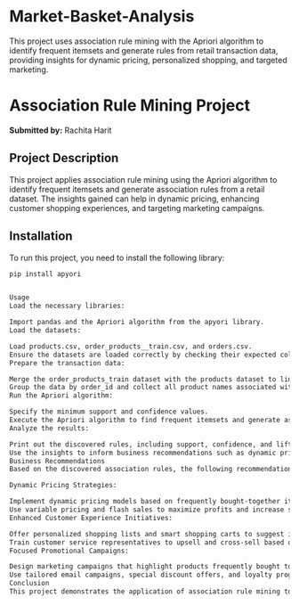 # Market-Basket-Analysis
This project uses association rule mining with the Apriori algorithm to identify frequent itemsets and generate rules from retail transaction data, providing insights for dynamic pricing, personalized shopping, and targeted marketing.

# Association Rule Mining Project

**Submitted by:** Rachita Harit

## Project Description

This project applies association rule mining using the Apriori algorithm to identify frequent itemsets and generate association rules from a retail dataset. The insights gained can help in dynamic pricing, enhancing customer shopping experiences, and targeting marketing campaigns.

## Installation

To run this project, you need to install the following library:

```bash
pip install apyori


Usage
Load the necessary libraries:

Import pandas and the Apriori algorithm from the apyori library.
Load the datasets:

Load products.csv, order_products__train.csv, and orders.csv.
Ensure the datasets are loaded correctly by checking their expected column counts.
Prepare the transaction data:

Merge the order_products_train dataset with the products dataset to link product names with each order.
Group the data by order_id and collect all product names associated with each order.
Run the Apriori algorithm:

Specify the minimum support and confidence values.
Execute the Apriori algorithm to find frequent itemsets and generate association rules.
Analyze the results:

Print out the discovered rules, including support, confidence, and lift values.
Use the insights to inform business recommendations such as dynamic pricing strategies, enhanced customer experiences, and focused promotional campaigns.
Business Recommendations
Based on the discovered association rules, the following recommendations can enhance business outcomes:

Dynamic Pricing Strategies:

Implement dynamic pricing models based on frequently bought-together items.
Use variable pricing and flash sales to maximize profits and increase sales volume.
Enhanced Customer Experience Initiatives:

Offer personalized shopping lists and smart shopping carts to suggest items based on past purchases.
Train customer service representatives to upsell and cross-sell based on common item associations.
Focused Promotional Campaigns:

Design marketing campaigns that highlight products frequently bought together.
Use tailored email campaigns, special discount offers, and loyalty program enhancements to drive sales.
Conclusion
This project demonstrates the application of association rule mining to derive valuable business insights from retail transaction data. By leveraging the Apriori algorithm, businesses can make informed decisions to optimize pricing, improve customer experience, and design effective marketing strategies.
